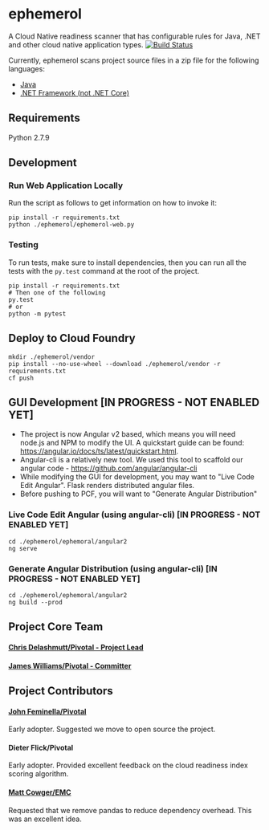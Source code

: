 # ephemerol
A Cloud Native readiness scanner that has configurable rules for Java, .NET and other cloud native application types.
[![Build Status](https://travis-ci.org/Pivotal-Field-Engineering/ephemerol.png?branch=master)](https://travis-ci.org/Pivotal-Field-Engineering/ephemerol)

Currently, ephemerol scans project source files in a zip file for the following languages:
* [Java](docs/Java.MD)
* [.NET Framework (not .NET Core)](docs/DotNet.MD)

## Requirements
Python 2.7.9

## Development
### Run Web Application Locally
Run the script as follows to get information on how to invoke it:
```
pip install -r requirements.txt
python ./ephemerol/ephemerol-web.py
```

### Testing
To run tests, make sure to install dependencies, then you can run all the tests with the `py.test` command at the root of the project.
```
pip install -r requirements.txt
# Then one of the following
py.test
# or
python -m pytest
```

## Deploy to Cloud Foundry
```
mkdir ./ephemerol/vendor
pip install --no-use-wheel --download ./ephemerol/vendor -r requirements.txt
cf push
```

## GUI Development [IN PROGRESS - NOT ENABLED YET]
* The project is now Angular v2 based, which means you will need node.js and NPM to modify the UI. A quickstart guide can be found: https://angular.io/docs/ts/latest/quickstart.html.
* Angular-cli is a relatively new tool. We used this tool to scaffold our angular code - https://github.com/angular/angular-cli
* While modifying the GUI for development, you may want to "Live Code Edit Angular". Flask renders distributed angular files.
* Before pushing to PCF, you will want to "Generate Angular Distribution"

### Live Code Edit Angular (using angular-cli) [IN PROGRESS - NOT ENABLED YET]
```
cd ./ephemerol/ephemoral/angular2
ng serve
```

### Generate Angular Distribution (using angular-cli) [IN PROGRESS - NOT ENABLED YET]
```
cd ./ephemerol/ephemoral/angular2
ng build --prod
```

## Project Core Team
#### [Chris Delashmutt/Pivotal - Project Lead](https://github.com/cdelashmutt-pivotal)
#### [James Williams/Pivotal - Committer](https://github.com/jwilliams-pivotal)

## Project Contributors
#### [John Feminella/Pivotal](https://github.com/fj)
Early adopter. Suggested we move to open source the project.

#### Dieter Flick/Pivotal
Early adopter. Provided excellent feedback on the cloud readiness index scoring algorithm.

#### [Matt Cowger/EMC](https://github.com/mcowger)
Requested that we remove pandas to reduce dependency overhead. This was an excellent idea.

